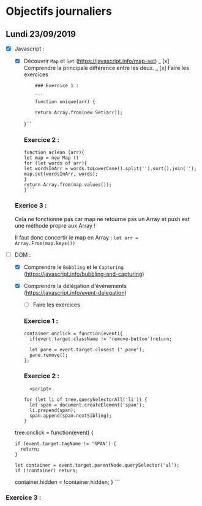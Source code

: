 # Objectifs journaliers

## Lundi 23/09/2019

- [x] Javascript :

  - [x] Découvrir `Map` et `Set` (https://javascript.info/map-set)
        _ [x] Comprendre la principale différence entre les deux.
        _ [x] Faire les exercices

            ### Exercice 1 :

            ```
            function unique(arr) {

            return Array.from(new Set(arr));

    }```

    ### Exercice 2 :

    ````
    function aclean (arr){
    let map = new Map ()
    for (let words of arr){
    let wordsInArr = words.toLowerCase().split('').sort().join('');
    map.set(wordsInArr, words);
    }
    return Array.from(map.values());
    }```
    ````

  ### Exerice 3 :

  Cela ne fonctionne pas car map ne retourne pas un Array et push est une méthode propre aux Array !

  Il faut donc concertir le map en Array : `let arr = Array.From(map.keys())`

* [ ] DOM :

  - [x] Comprendre le `Bubbling` et le `Capturing` (https://javascript.info/bubbling-and-capturing)

  - [x] Comprendre la délégation d'évènements (https://javascript.info/event-delegation)

    - [ ] Faire les exercices

    ### Exercice 1 :

    ```
    container.onclick = function(event){
      if(event.target.className != 'remove-button')return;

      let pane = event.target.closest ('.pane');
      pane.remove();
    };
    ```

    ### Exercice 2 :

    ```
      <script>

    for (let li of tree.querySelectorAll('li')) {
      let span = document.createElement('span');
      li.prepend(span);
      span.append(span.nextSibling);
    }
    ```

  tree.onclick = function(event) {

      if (event.target.tagName != 'SPAN') {
        return;
      }

      let container = event.target.parentNode.querySelector('ul');
      if (!container) return;

  container.hidden = !container.hidden;
  }
  </script>```

### Exercice 3 :
